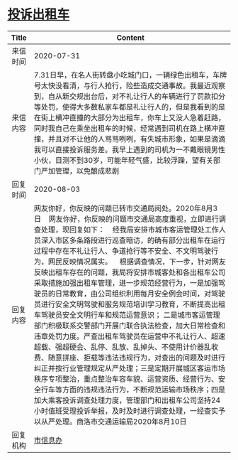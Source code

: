 # <a href="http://www.shangluo.gov.cn/zmhd/ldxxxx.jsp?urltype=leadermail.LeaderMailContentUrl&wbtreeid=1112&leadermailid=6263">投诉出租车</a>
| Title |                                                                                                                                                                                                                                                                                           Content                                                                                                                                                                                                                                                                                            |
|:-----:|----------------------------------------------------------------------------------------------------------------------------------------------------------------------------------------------------------------------------------------------------------------------------------------------------------------------------------------------------------------------------------------------------------------------------------------------------------------------------------------------------------------------------------------------------------------------------------------------|
| 来信时间  | 2020-07-31                                                                                                                                                                                                                                                                                                                                                                                                                                                                                                                                                                                   |
| 来信内容  | 7.31日早，在名人街转盘小吃城门口，一辆绿色出租车，车牌号太快没看清，与行人抢行，险些造成交通事故。我最近观察到，自从新交规出台后，对不礼让行人的车辆进行了罚款扣分等处罚，使得大多数私家车都是礼让行人的，但是我看到的是在街上横冲直撞的大部分为出租车，你车上又没人急着赶路，同时我自己在乘坐出租车的时候，经常遇到司机在路上横冲直撞，并且对不让他的人骂骂咧咧，有失城市形象，如果是滴滴我可以直接投诉服务差。我早上遇到的司机为一不戴眼镜男性小伙，目测不到30岁，可能年轻气盛，比较浮躁，望有关部门严加管理，以免酿成悲剧                                                                                                                                                                                                                                                                                                                            |
| 回复时间  | 2020-08-03                                                                                                                                                                                                                                                                                                                                                                                                                                                                                                                                                                                   |
| 回复内容  | 网友你好，你反映的问题已转市交通局阅处。2020年8月3日    网友你好，你反映的问题市交通局高度重视，立即进行调查处理，现回复如下：    经我局安排市城市客运管理处工作人员深入市区多条路段进行巡查暗访，的确有部分出租车在运行过程中存在不礼让行人、争道抢行等不安全、不文明驾驶行为，网民反映情况属实。    根据调查情况，下一步，针对网友反映出租车存在的问题，我局将安排市城客处和各出租车公司采取措施加强出租车管理，进一步规范经营行为，一是加强驾驶员的日常教育，由公司组织利用每月安全例会时间，对驾驶员进行安全文明驾驶和服务规范培训学习教育，不断提高出租车驾驶员安全文明行车和规范运营意识； 二是城市客运管理部门积极联系交警部门开展门联合执法检查，加大日常检查和违章处罚力度。严查出租车驾驶员在运营中不礼让行人、超速超载、强超硬会、乱停、乱放、乱掉头、不使用计价器乱收费、随意拼座、拒载等违法违规行为，对查出的问题及时进行纠正并按行业管理规定从严处理；三是定期开展城区客运市场秩序专项整治，重点整治车容车貌、运营资质、经营行为、安全行车等方面的违规违法行为，不断规范运输市场秩序；四是加大乘客投诉调查处理力度，管理部门和出租车公司坚持24小时值班受理投诉举报，及时及时进行调查处理，一经查实予以从严处理。商洛市交通运输局2020年8月10日 |
| 回复机构  | <a href="../../categories/agencies/市信息办.md">市信息办</a>                                                                                                                                                                                                                                                                                                                                                                                                                                                                                                                                         |